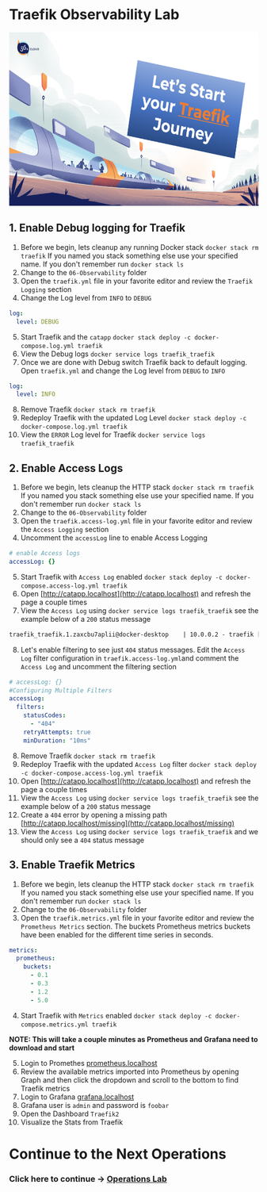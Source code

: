 # Traefik Observability Lab

<img src="../img/Traefik_training.png" alt="Traefik Logo" height="350"> 

## 1. Enable Debug logging for Traefik
1. Before we begin, lets cleanup any running Docker stack `docker stack rm traefik` If you named you stack something else use your specified name. If you don't remember run `docker stack ls`
2. Change to the `06-Observability` folder
3. Open the `traefik.yml` file in your favorite editor and review the `Traefik Logging` section
4. Change the Log level from `INFO` to `DEBUG`

```yml
log:
  level: DEBUG
```

5. Start Traefik and the `catapp` `docker stack deploy -c docker-compose.log.yml traefik`
6.  View the Debug logs `docker service logs traefik_traefik`
7.  Once we are done with Debug switch Traefik back to default logging. Open `traefik.yml` and change the Log level from `DEBUG` to `INFO`

```yml
log:
  level: INFO
```

8. Remove Traefik `docker stack rm traefik`
9. Redeploy Traefik with the updated Log Level `docker stack deploy -c docker-compose.log.yml traefik`
10. View the `ERROR` Log level for Traefik `docker service logs traefik_traefik`


## 2. Enable Access Logs
1. Before we begin, lets cleanup the HTTP stack  `docker stack rm traefik` If you named you stack something else use your specified name. If you don't remember run `docker stack ls`
2. Change to the `06-Observability` folder
3. Open the `traefik.access-log.yml` file in your favorite editor and review the `Access Logging` section
4. Uncomment the `accessLog` line to enable Access Logging

```yml
# enable Access logs
accessLog: {}
```

5. Start Traefik with `Access Log` enabled `docker stack deploy -c docker-compose.access-log.yml traefik`
6. Open [http://catapp.localhost](http://catapp.localhost) and refresh the page a couple times
7. View the `Access Log` using `docker service logs traefik_traefik` see the example below of a `200` status message


```apache
traefik_traefik.1.zaxcbu7aplii@docker-desktop    | 10.0.0.2 - traefik [04/Sep/2020:07:52:41 +0000] "GET / HTTP/1.1" 200 760 "-" "-" 1 "catapp@docker" "http://10.0.8.6:5000" 14ms
```

8. Let's enable filtering to see just `404` status messages. Edit the `Access Log` filter configuration in `traefik.access-log.yml`and comment the `Access Log` and uncomment the filtering section
   
```yml
# accessLog: {}
#Configuring Multiple Filters
accessLog:
  filters:    
    statusCodes:
      - "404"
    retryAttempts: true
    minDuration: "10ms"
```

8. Remove Traefik `docker stack rm traefik`
9. Redeploy Traefik with the updated `Access Log` filter `docker stack deploy -c docker-compose.access-log.yml traefik`
10. Open [http://catapp.localhost](http://catapp.localhost) and refresh the page a couple times
11. View the `Access Log` using `docker service logs traefik_traefik` see the example below of a `200` status message
12. Create a `404` error by opening a missing path [http://catapp.localhost/missing](http://catapp.localhost/missing)
13. View the `Access Log` using `docker service logs traefik_traefik` and we should only see a `404` status message


## 3. Enable Traefik Metrics
1. Before we begin, lets cleanup the HTTP stack  `docker stack rm traefik` If you named you stack something else use your specified name. If you don't remember run `docker stack ls`
2. Change to the `06-Observability` folder
3. Open the `traefik.metrics.yml` file in your favorite editor and review the `Prometheus Metrics` section. The buckets Prometheus metrics buckets have been enabled for the different time series in seconds.

```yml
metrics:
  prometheus:
    buckets:
      - 0.1
      - 0.3
      - 1.2
      - 5.0
```
4. Start Traefik with `Metrics` enabled `docker stack deploy -c docker-compose.metrics.yml traefik`

**NOTE: This will take a couple minutes as Prometheus and Grafana need to download and start** 

5. Login to Promethes [prometheus.localhost](http://prometheus.localhost)
6. Review the available metrics imported into Prometheus by opening Graph and then click the dropdown and scroll to the bottom to find Traefik metrics
7. Login to Grafana [grafana.localhost](http://grafana.localhost)
8. Grafana user is `admin` and password is `foobar`
9. Open the Dashboard `Traefik2`
10. Visualize the Stats from Traefik

# Continue to the Next Operations

### Click here to continue -> [Operations Lab](https://github.com/56kcloud/traefik-training/blob/master/07-Operations/traefik-operations.md)
